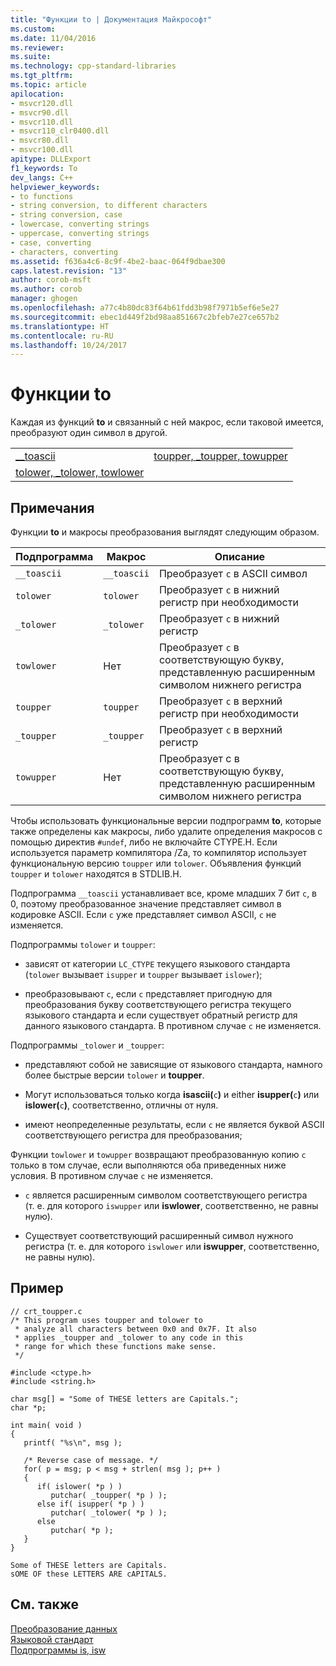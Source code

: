 ```yaml
---
title: "Функции to | Документация Майкрософт"
ms.custom: 
ms.date: 11/04/2016
ms.reviewer: 
ms.suite: 
ms.technology: cpp-standard-libraries
ms.tgt_pltfrm: 
ms.topic: article
apilocation:
- msvcr120.dll
- msvcr90.dll
- msvcr110.dll
- msvcr110_clr0400.dll
- msvcr80.dll
- msvcr100.dll
apitype: DLLExport
f1_keywords: To
dev_langs: C++
helpviewer_keywords:
- to functions
- string conversion, to different characters
- string conversion, case
- lowercase, converting strings
- uppercase, converting strings
- case, converting
- characters, converting
ms.assetid: f636a4c6-8c9f-4be2-baac-064f9dbae300
caps.latest.revision: "13"
author: corob-msft
ms.author: corob
manager: ghogen
ms.openlocfilehash: a77c4b80dc83f64b61fdd3b98f7971b5ef6e5e27
ms.sourcegitcommit: ebec1d449f2bd98aa851667c2bfeb7e27ce657b2
ms.translationtype: HT
ms.contentlocale: ru-RU
ms.lasthandoff: 10/24/2017
---
```

# <a name="to-functions"></a>Функции to
Каждая из функций **to** и связанный с ней макрос, если таковой имеется, преобразуют один символ в другой.  
  
|||  
|-|-|  
|[__toascii](../c-runtime-library/reference/toascii-toascii.md)|[toupper, _toupper, towupper](../c-runtime-library/reference/toupper-toupper-towupper-toupper-l-towupper-l.md)|  
|[tolower, _tolower, towlower](../c-runtime-library/reference/tolower-tolower-towlower-tolower-l-towlower-l.md)||  
  
## <a name="remarks"></a>Примечания  
 Функции **to** и макросы преобразования выглядят следующим образом.  
  
|Подпрограмма|Макрос|Описание|  
|-------------|-----------|-----------------|  
|`__toascii`|`__toascii`|Преобразует `c` в ASCII символ|  
|`tolower`|`tolower`|Преобразует `c` в нижний регистр при необходимости|  
|`_tolower`|`_tolower`|Преобразует `c` в нижний регистр|  
|`towlower`|Нет|Преобразует `c` в соответствующую букву, представленную расширенным символом нижнего регистра|  
|`toupper`|`toupper`|Преобразует `c` в верхний регистр при необходимости|  
|`_toupper`|`_toupper`|Преобразует `c` в верхний регистр|  
|`towupper`|Нет|Преобразует c в соответствующую букву, представленную расширенным символом нижнего регистра|  
  
 Чтобы использовать функциональные версии подпрограмм **to**, которые также определены как макросы, либо удалите определения макросов с помощью директив `#undef`, либо не включайте CTYPE.H. Если используется параметр компилятора /Za, то компилятор использует функциональную версию `toupper` или `tolower`. Объявления функций `toupper` и `tolower` находятся в STDLIB.H.  
  
 Подпрограмма `__toascii` устанавливает все, кроме младших 7 бит `c`, в 0, поэтому преобразованное значение представляет символ в кодировке ASCII. Если `c` уже представляет символ ASCII, `c` не изменяется.  
  
 Подпрограммы `tolower` и `toupper`:  
  
-   зависят от категории `LC_CTYPE` текущего языкового стандарта (`tolower` вызывает `isupper` и `toupper` вызывает `islower`);  
  
-   преобразовывают `c`, если `c` представляет пригодную для преобразования букву соответствующего регистра текущего языкового стандарта и если существует обратный регистр для данного языкового стандарта. В противном случае `c` не изменяется.  
  
 Подпрограммы `_tolower` и `_toupper`:  
  
-   представляют собой не зависящие от языкового стандарта, намного более быстрые версии `tolower` и **toupper**.  
  
-   Могут использоваться только когда **isascii(**`c`**)** и either **isupper(**`c`**)** или **islower(**`c`**)**, соответственно, отличны от нуля.  
  
-   имеют неопределенные результаты, если `c` не является буквой ASCII соответствующего регистра для преобразования;  
  
 Функции `towlower` и `towupper` возвращают преобразованную копию `c` только в том случае, если выполняются оба приведенных ниже условия. В противном случае `c` не изменяется.  
  
-   `c` является расширенным символом соответствующего регистра (т. е. для которого `iswupper` или **iswlower**, соответственно, не равны нулю).  
  
-   Существует соответствующий расширенный символ нужного регистра (т. е. для которого `iswlower` или **iswupper**, соответственно, не равны нулю).  
  
## <a name="example"></a>Пример  
  
```  
// crt_toupper.c  
/* This program uses toupper and tolower to  
 * analyze all characters between 0x0 and 0x7F. It also  
 * applies _toupper and _tolower to any code in this  
 * range for which these functions make sense.  
 */  
  
#include <ctype.h>  
#include <string.h>  
  
char msg[] = "Some of THESE letters are Capitals.";  
char *p;  
  
int main( void )  
{  
   printf( "%s\n", msg );  
  
   /* Reverse case of message. */  
   for( p = msg; p < msg + strlen( msg ); p++ )  
   {  
      if( islower( *p ) )  
         putchar( _toupper( *p ) );  
      else if( isupper( *p ) )  
         putchar( _tolower( *p ) );  
      else  
         putchar( *p );  
   }  
}  
```  
  
```Output  
Some of THESE letters are Capitals.  
sOME OF these LETTERS ARE cAPITALS.  
```  
  
## <a name="see-also"></a>См. также  
 [Преобразование данных](../c-runtime-library/data-conversion.md)   
 [Языковой стандарт](../c-runtime-library/locale.md)   
 [Подпрограммы is, isw](../c-runtime-library/is-isw-routines.md)